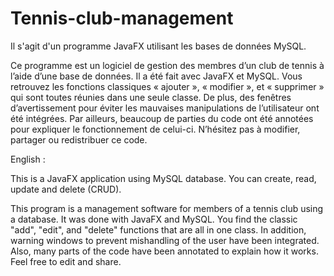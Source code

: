 # Tennis-club-management
Il s'agit d'un programme JavaFX utilisant les bases de données MySQL. 


Ce programme est un logiciel de gestion des membres d’un club de tennis à l’aide d’une base de données. Il a été fait avec JavaFX et MySQL.
Vous retrouvez les fonctions classiques « ajouter », « modifier », et « supprimer » qui sont toutes réunies dans une seule classe. De plus, des fenêtres d’avertissement pour éviter les mauvaises manipulations de l’utilisateur ont été intégrées.
Par ailleurs, beaucoup de parties du code ont été annotées pour expliquer le fonctionnement de celui-ci. N’hésitez pas à modifier, partager ou redistribuer ce code.


English :

This is a JavaFX  application using MySQL database. You can create, read, update and delete (CRUD).

This program is a management software for members of a tennis club using a database. It was done with JavaFX and MySQL.
You find the classic "add", "edit", and "delete" functions that are all in one class. In addition, warning windows to prevent mishandling of the user have been integrated.
Also, many parts of the code have been annotated to explain how it works. Feel free to edit and share.
